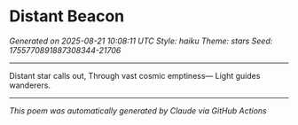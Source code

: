 # Distant Beacon

*Generated on 2025-08-21 10:08:11 UTC*
*Style: haiku*
*Theme: stars*
*Seed: 1755770891887308344-21706*

---

Distant star calls out,
Through vast cosmic emptiness—
Light guides wanderers.

---

*This poem was automatically generated by Claude via GitHub Actions*